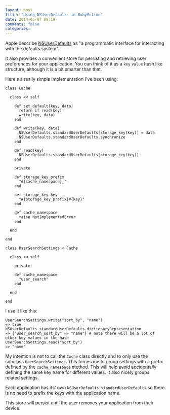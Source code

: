 ```yaml
---
layout: post
title: "Using NSUserDefaults in RubyMotion"
date: 2014-05-07 09:19
comments: false
categories:
---
```

Apple describe [NSUserDefaults](https://developer.apple.com/library/mac/documentation/Cocoa/Reference/Foundation/Classes/nsuserdefaults_Class/Reference/Reference.html) as "a programmatic interface for interacting with the defaults system".

It also provides a convenient store for persisting and retrieving user preferences for your application. You can think of it as a `key` `value` hash like structure, although it is a bit smarter than that.

Here's a really simple implementation I've been using:

```
class Cache

  class << self

    def set_default(key, data)
      return if read(key)
      write(key, data)
    end

    def write(key, data)
      NSUserDefaults.standardUserDefaults[storage_key(key)] = data
      NSUserDefaults.standardUserDefaults.synchronize
    end

    def read(key)
      NSUserDefaults.standardUserDefaults[storage_key(key)]
    end

    private

    def storage_key_prefix
      "#{cache_namespace}_"
    end

    def storage_key key
      "#{storage_key_prefix}#{key}"
    end

    def cache_namespace
      raise NotImplementedError
    end

  end

end
```

```
class UserSearchSettings < Cache

  class << self

    private

    def cache_namespace
      "user_search"
    end

  end

end

```

I use it like this:

```
UserSearchSettings.write("sort_by", "name")
=> true
NSUserDefaults.standardUserDefaults.dictionaryRepresentation
=> {"user_search_sort_by" => "name"} # note there will be a lot of other key values in the hash
UserSearchSettings.read("sort_by")
=> "name"
```


My intention is not to call the `Cache` class directly and to only use the subclass `UserSearchSettings`. This forces me to group settings with a prefix defined by the `cache_namespace` method. This will help avoid accidentally defining the same key name for different values. It also nicely groups related settings.

Each application has its' own `NSUserDefaults.standardUserDefaults` so there is no need to prefix the keys with the application name.

This store will persist until the user removes your application from their device.
